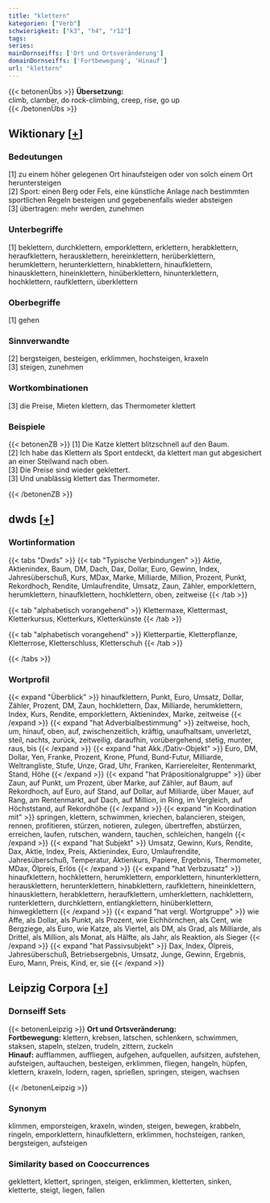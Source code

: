 ```yaml
---
title: "klettern"
kategorien: ["Verb"]
schwierigkeit: ["k3", "h4", "r12"]
tags:
series:
mainDornseiffs: ['Ort und Ortsveränderung']
domainDornseiffs: ['Fortbewegung', 'Hinauf']
url: "klettern"
---
```


{{< betonenÜbs >}}
**Übersetzung:**  
climb, clamber, do rock-climbing, creep, rise, go up  
{{< /betonenÜbs >}}

## Wiktionary [[+](https://de.wiktionary.org/wiki/klettern)]

### Bedeutungen
[1] zu einem höher gelegenen Ort hinaufsteigen oder von solch einem Ort heruntersteigen  
[2] Sport: einen Berg oder Fels, eine künstliche Anlage nach bestimmten sportlichen Regeln besteigen und gegebenenfalls wieder absteigen  
[3] übertragen: mehr werden, zunehmen  

### Unterbegriffe
[1] beklettern, durchklettern, emporklettern, erklettern, herabklettern, heraufklettern, herausklettern, hereinklettern, herüberklettern, herumklettern, herunterklettern, hinabklettern, hinaufklettern, hinausklettern, hineinklettern, hinüberklettern, hinunterklettern, hochklettern, raufklettern, überklettern  

### Oberbegriffe
[1] gehen  

### Sinnverwandte
[2] bergsteigen, besteigen, erklimmen, hochsteigen, kraxeln  
[3] steigen, zunehmen  

### Wortkombinationen
[3] die Preise, Mieten klettern, das Thermometer klettert  

### Beispiele
{{< betonenZB >}}
[1] Die Katze klettert blitzschnell auf den Baum.  
[2] Ich habe das Klettern als Sport entdeckt, da klettert man gut abgesichert an einer Steilwand nach oben.  
[3] Die Preise sind wieder geklettert.  
[3] Und unablässig klettert das Thermometer.  

{{< /betonenZB >}}


## dwds [[+](https://www.dwds.de/wb/klettern)]

### Wortinformation
{{< tabs "Dwds" >}}
{{< tab "Typische Verbindungen" >}}
Aktie, Aktienindex, Baum, DM, Dach, Dax, Dollar, Euro, Gewinn, Index, Jahresüberschuß, Kurs, MDax, Marke, Milliarde, Million, Prozent, Punkt, Rekordhoch, Rendite, Umlaufrendite, Umsatz, Zaun, Zähler, emporklettern, herumklettern, hinaufklettern, hochklettern, oben, zeitweise
{{< /tab >}}

{{< tab "alphabetisch vorangehend" >}}
Klettermaxe, Klettermast, Kletterkursus, Kletterkurs, Kletterkünste
{{< /tab >}}

{{< tab "alphabetisch vorangehend" >}}
Kletterpartie, Kletterpflanze, Kletterrose, Kletterschluss, Kletterschuh
{{< /tab >}}

{{< /tabs >}}

### Wortprofil
{{< expand "Überblick" >}} hinaufklettern, Punkt, Euro, Umsatz, Dollar, Zähler, Prozent, DM, Zaun, hochklettern, Dax, Milliarde, herumklettern, Index, Kurs, Rendite, emporklettern, Aktienindex, Marke, zeitweise {{< /expand >}}
{{< expand "hat Adverbialbestimmung" >}} zeitweise, hoch, um, hinauf, oben, auf, zwischenzeitlich, kräftig, unaufhaltsam, unverletzt, steil, nachts, zurück, zeitweilig, daraufhin, vorübergehend, stetig, munter, raus, bis {{< /expand >}}
{{< expand "hat Akk./Dativ-Objekt" >}} Euro, DM, Dollar, Yen, Franke, Prozent, Krone, Pfund, Bund-Futur, Milliarde, Weltrangliste, Stufe, Unze, Grad, Uhr, Franken, Karriereleiter, Rentenmarkt, Stand, Höhe {{< /expand >}}
{{< expand "hat Präpositionalgruppe" >}} über Zaun, auf Punkt, um Prozent, über Marke, auf Zähler, auf Baum, auf Rekordhoch, auf Euro, auf Stand, auf Dollar, auf Milliarde, über Mauer, auf Rang, am Rentenmarkt, auf Dach, auf Million, in Ring, im Vergleich, auf Höchststand, auf Rekordhöhe {{< /expand >}}
{{< expand "in Koordination mit" >}} springen, klettern, schwimmen, kriechen, balancieren, steigen, rennen, profitieren, stürzen, notieren, zulegen, übertreffen, abstürzen, erreichen, laufen, rutschen, wandern, tauchen, schleichen, hangeln {{< /expand >}}
{{< expand "hat Subjekt" >}} Umsatz, Gewinn, Kurs, Rendite, Dax, Aktie, Index, Preis, Aktienindex, Euro, Umlaufrendite, Jahresüberschuß, Temperatur, Aktienkurs, Papiere, Ergebnis, Thermometer, MDax, Ölpreis, Erlös {{< /expand >}}
{{< expand "hat Verbzusatz" >}} hinaufklettern, hochklettern, herumklettern, emporklettern, hinunterklettern, herausklettern, herunterklettern, hinabklettern, raufklettern, hineinklettern, hinausklettern, herabklettern, heraufklettern, umherklettern, nachklettern, runterklettern, durchklettern, entlangklettern, hinüberklettern, hinwegklettern {{< /expand >}}
{{< expand "hat vergl. Wortgruppe" >}} wie Affe, als Dollar, als Punkt, als Prozent, wie Eichhörnchen, als Cent, wie Bergziege, als Euro, wie Katze, als Viertel, als DM, als Grad, als Milliarde, als Drittel, als Million, als Monat, als Hälfte, als Jahr, als Reaktion, als Sieger {{< /expand >}}
{{< expand "hat Passivsubjekt" >}} Dax, Index, Ölpreis, Jahresüberschuß, Betriebsergebnis, Umsatz, Junge, Gewinn, Ergebnis, Euro, Mann, Preis, Kind, er, sie {{< /expand >}}

## Leipzig Corpora [[+](https://corpora.uni-leipzig.de/en/res?word=klettern&corpusId=deu_newscrawl-public_2018)]

### Dornseiff Sets
{{< betonenLeipzig >}}
**Ort und Ortsveränderung:**  
**Fortbewegung:** klettern, krebsen, latschen, schlenkern, schwimmen, staksen, stapeln, stelzen, trudeln, zittern, zuckeln  
**Hinauf:** aufflammen, auffliegen, aufgehen, aufquellen, aufsitzen, aufstehen, aufsteigen, auftauchen, besteigen, erklimmen, fliegen, hangeln, hüpfen, klettern, kraxeln, lodern, ragen, sprießen, springen, steigen, wachsen  

{{< /betonenLeipzig >}}

### Synonym
klimmen, emporsteigen, kraxeln, winden, steigen, bewegen, krabbeln, ringeln, emporklettern, hinaufklettern, erklimmen, hochsteigen, ranken, bergsteigen, aufsteigen


### Similarity based on Cooccurrences
geklettert, klettert, springen, steigen, erklimmen, kletterten, sinken, kletterte, steigt, liegen, fallen

